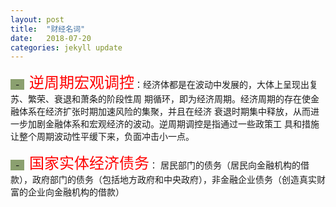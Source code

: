 ```yaml
---
layout: post
title:  "财经名词"
date:   2018-07-20
categories: jekyll update
---
```

<span style="background-color: #8ba06f">&nbsp;&nbsp;-&nbsp;&nbsp;</span>&nbsp;
<font color=red size=5>逆周期宏观调控</font>：经济体都是在波动中发展的，大体上呈现出复苏、繁荣、衰退和萧条的阶段性周
期循环，即为经济周期。经济周期的存在使金融体系在经济扩张时期加速风险的集聚，并且在经济
衰退时期集中释放，从而进一步加剧金融体系和宏观经济的波动。逆周期调控是指通过一些政策工
具和措施让整个周期波动性平缓下来，负面冲击小一点。

<span style="background-color: #8ba06f">&nbsp;&nbsp;-&nbsp;&nbsp;</span>&nbsp;
<font color=red size=5>国家实体经济债务</font>： 居民部门的债务（居民向金融机构的借款），政府部门的债务（包括地方政府和中央政府），非金融企业债务（创造真实财富的企业向金融机构的借款）
